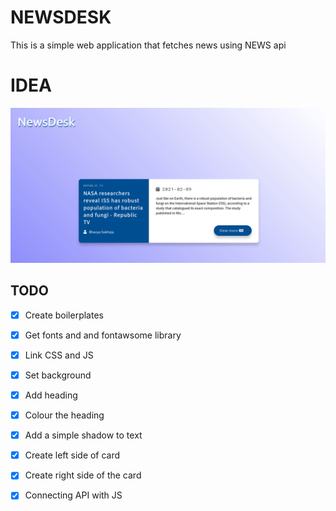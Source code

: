 # NEWSDESK

This is a simple web application that fetches news using NEWS api

# IDEA
![screenshot](./screenshot.png)

## TODO
- [x] Create boilerplates

- [x] Get fonts and and fontawsome library

- [x] Link CSS and JS

- [x] Set background

- [x] Add heading

- [x] Colour the heading

- [x] Add a simple shadow to text

- [x] Create left side of card

- [x] Create right side of the card

- [x] Connecting API with JS
 
